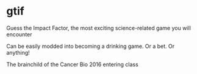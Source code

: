 # gtif

Guess the Impact Factor, the most exciting science-related game you will encounter

Can be easily modded into becoming a drinking game. Or a bet. Or anything!

The brainchild of the Cancer Bio 2016 entering class
